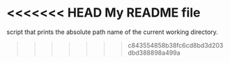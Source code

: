 <<<<<<< HEAD
My README file
=======
script that prints the absolute path name of the current working directory.
>>>>>>> c843554858b38fc6cd8bd3d203dbd388898a499a
